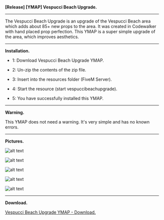 **[Release] [YMAP] Vespucci Beach Upgrade.**

---

The Vespucci Beach Upgrade is an upgrade of the Vespucci Beach area which adds about 85+ new props to the area. It was created in Codewalker with hand placed prop perfection. This YMAP is a super simple upgrade of the area, which improves aesthetics.

---

**Installation.**

* 1: Download Vespucci Beach Upgrade YMAP.

* 2: Un-zip the contents of the zip file.

* 3: Insert into the resources folder (FiveM Server).

* 4: Start the resource (start vespuccibeachupgrade).

* 5: You have successfully installed this YMAP.

---

**Warning.**

This YMAP does not need a warning. It's very simple and has no known errors.

---

**Pictures.**

![alt text](https://forum.cfx.re/uploads/default/original/4X/b/7/2/b720a69aaac81d74cbb65bfc5dfd933ebed832bc.jpeg "1")

![alt text](https://forum.cfx.re/uploads/default/original/4X/1/4/d/14d9dbfffb9b8124e77a4aeb806b27d535ae36fa.jpeg "2")

![alt text](https://forum.cfx.re/uploads/default/original/4X/4/0/e/40ed54e38e61be0f1eb3ebfcf7ab33b566ce5015.jpeg "3")

![alt text](https://forum.cfx.re/uploads/default/original/4X/5/3/1/53116b7748423bdde627a362281d93bdda783d02.jpeg "4")

![alt text](https://forum.cfx.re/uploads/default/original/4X/f/b/1/fb10289d750ec0608cf880a81d9a24bd1d9f012d.jpeg "5")

---

**Download.**

[Vespucci Beach Upgrade YMAP - Download.](https://github.com/Mart475/Vespucci-Beach-Upgrade-YMAP)
